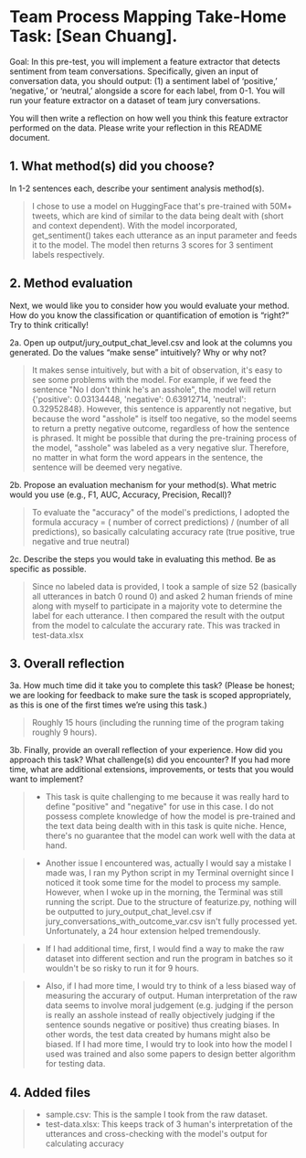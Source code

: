 # Team Process Mapping Take-Home Task: [Sean Chuang].

Goal: In this pre-test, you will implement a feature extractor that detects sentiment from team conversations. Specifically, given an input of conversation data, you should output: (1) a sentiment label of ‘positive,’ ‘negative,’ or ‘neutral,’ alongside a score for each label, from 0-1. You will run your feature extractor on a dataset of team jury conversations.

You will then write a reflection on how well you think this feature extractor performed on the data. Please write your reflection in this README document.

## 1. What method(s) did you choose?
In 1-2 sentences each, describe your sentiment analysis method(s).

> I chose to use a model on HuggingFace that's pre-trained with 50M+ tweets, which are kind of similar to the data being dealt with (short and context dependent). With the model incorporated, get_sentiment() takes each utterance as an input parameter and feeds it to the model. The model then returns 3 scores for 3 sentiment labels respectively. 

## 2. Method evaluation
Next, we would like you to consider how you would evaluate your method. How do you know the classification or quantification of emotion is “right?” Try to think critically!

2a. Open up output/jury_output_chat_level.csv and look at the columns you generated. Do the values “make sense” intuitively? Why or why not?

> It makes sense intuitively, but with a bit of observation, it's easy to see some problems with the model. For example, if we feed the sentence "No I don't think he's an asshole", the model will return {'positive': 0.03134448, 'negative': 0.63912714, 'neutral': 0.32952848}. However, this sentence is apparently not negative, but because the word "asshole" is itself too negative, so the model seems to return a pretty negative outcome, regardless of how the sentence is phrased. It might be possible that during the pre-training process of the model, "asshole" was labeled as a very negative slur. Therefore, no matter in what form the word appears in the sentence, the sentence will be deemed very negative. 

2b. Propose an evaluation mechanism for your method(s). What metric would you use (e.g., F1, AUC, Accuracy, Precision, Recall)?

> To evaluate the "accuracy" of the model's predictions, I adopted the formula accuracy = ( number of correct predictions) / (number of all predictions), so basically calculating accuracy rate (true positive, true negative and true neutral)
 

2c. Describe the steps you would take in evaluating this method. Be as specific as possible.

> Since no labeled data is provided, I took a sample of size 52 (basically all utterances in batch 0 round 0) and asked 2 human friends of mine along with myself to participate in a majority vote to determine the label for each utterance. I then compared the result with the output from the model to calculate the accurary rate. This was tracked in test-data.xlsx

## 3. Overall reflection
3a. How much time did it take you to complete this task? (Please be honest; we are looking for feedback to make sure the task is scoped appropriately, as this is one of the first times we’re using this task.)

> Roughly 15 hours (including the running time of the program taking roughly 9 hours). 

3b. Finally, provide an overall reflection of your experience. How did you approach this task? What challenge(s) did you encounter? If you had more time, what are additional extensions, improvements, or tests that you would want to implement?

> - This task is quite challenging to me because it was really hard to define "positive" and "negative" for use in this case. I do not possess complete knowledge of how the model is pre-trained and the text data being dealth with in this task is quite niche. Hence, there's no guarantee that the model can work well with the data at hand. 

> - Another issue I encountered was, actually I would say a mistake I made was, I ran my Python script in my Terminal overnight since I noticed it took some time for the model to process my sample. However, when I woke up in the morning, the Terminal was still running the script. Due to the structure of featurize.py, nothing will be outputted to jury_output_chat_level.csv if jury_conversations_with_outcome_var.csv isn't fully processed yet. Unfortunately, a 24 hour extension helped tremendously. 

> - If I had additional time, first, I would find a way to make the raw dataset into different section and run the program in batches so it wouldn't be so risky to run it for 9 hours. 

> - Also, if I had more time, I would try to think of a less biased way of measuring the accurary of output. Human interpretation of the raw data seems to involve moral judgement (e.g. judging if the person is really an asshole instead of really objectively judging if the sentence sounds negative or positive) thus creating biases. In other words, the test data created by humans might also be biased. If I had more time, I would try to look into how the model I used was trained and also some papers to design better algorithm for testing data. 


## 4. Added files
> - sample.csv: This is the sample I took from the raw dataset. 
> - test-data.xlsx: This keeps track of 3 human's interpretation of the utterances and cross-checking with the model's output for calculating accuracy
